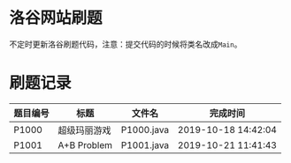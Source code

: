 # 洛谷网站刷题
不定时更新洛谷刷题代码，注意：提交代码的时候将类名改成`Main`。

# 刷题记录
| 题目编号 |     标题            |     文件名     |      完成时间       |
|---------|--------------------|---------------|---------------------|
|  P1000  |     超级玛丽游戏     |  P1000.java  | 2019-10-18 14:42:04  |
|  P1001  |     A+B Problem     |  P1001.java  | 2019-10-21 11:41:43  |